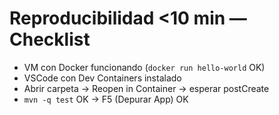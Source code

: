 # Reproducibilidad <10 min — Checklist
- VM con Docker funcionando (`docker run hello-world` OK)
- VSCode con Dev Containers instalado
- Abrir carpeta → Reopen in Container → esperar postCreate
- `mvn -q test` OK → F5 (Depurar App) OK
